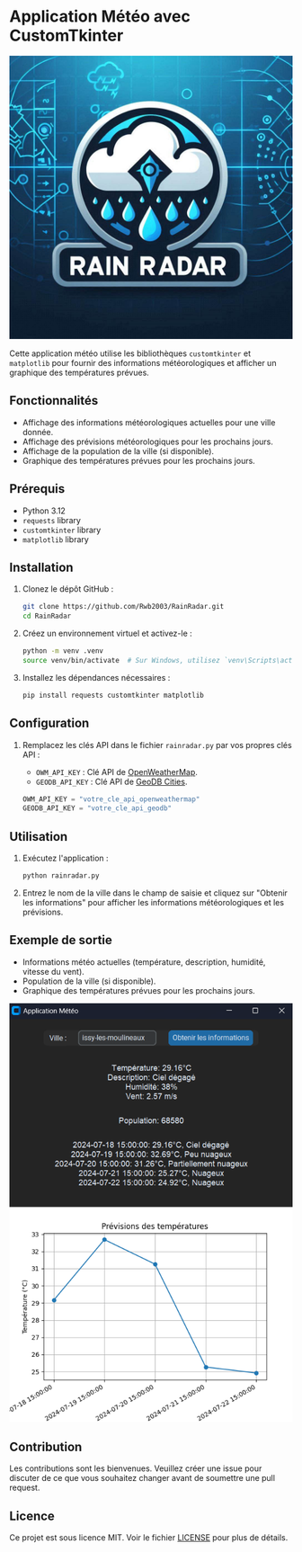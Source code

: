 # Application Météo avec CustomTkinter

![Screenshot](OIG3.jpg)

Cette application météo utilise les bibliothèques `customtkinter` et `matplotlib` pour fournir des informations météorologiques et afficher un graphique des températures prévues.

## Fonctionnalités

- Affichage des informations météorologiques actuelles pour une ville donnée.
- Affichage des prévisions météorologiques pour les prochains jours.
- Affichage de la population de la ville (si disponible).
- Graphique des températures prévues pour les prochains jours.

## Prérequis

- Python 3.12
- `requests` library
- `customtkinter` library
- `matplotlib` library

## Installation

1. Clonez le dépôt GitHub :

    ```sh
    git clone https://github.com/Rwb2003/RainRadar.git
    cd RainRadar
    ```

2. Créez un environnement virtuel et activez-le :

    ```sh
    python -m venv .venv
    source venv/bin/activate  # Sur Windows, utilisez `venv\Scripts\activate`
    ```

3. Installez les dépendances nécessaires :

    ```sh
    pip install requests customtkinter matplotlib
    ```

## Configuration

1. Remplacez les clés API dans le fichier `rainradar.py` par vos propres clés API :
    - `OWM_API_KEY` : Clé API de [OpenWeatherMap](https://openweathermap.org/api).
    - `GEODB_API_KEY` : Clé API de [GeoDB Cities](https://rapidapi.com/wirefreethought/api/geodb-cities).

    ```python
    OWM_API_KEY = "votre_cle_api_openweathermap"
    GEODB_API_KEY = "votre_cle_api_geodb"
    ```

## Utilisation

1. Exécutez l'application :

    ```sh
    python rainradar.py
    ```

2. Entrez le nom de la ville dans le champ de saisie et cliquez sur "Obtenir les informations" pour afficher les informations météorologiques et les prévisions.

## Exemple de sortie

- Informations météo actuelles (température, description, humidité, vitesse du vent).
- Population de la ville (si disponible).
- Graphique des températures prévues pour les prochains jours.

![Screenshot](image.png)

## Contribution

Les contributions sont les bienvenues. Veuillez créer une issue pour discuter de ce que vous souhaitez changer avant de soumettre une pull request.

## Licence

Ce projet est sous licence MIT. Voir le fichier [LICENSE](LICENSE) pour plus de détails.

